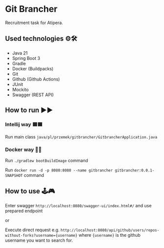 # Git Brancher
Recruitment task for Atipera.

## Used technologies ⚙️🛠️
- Java 21
- Spring Boot 3
- Gradle
- Docker (Buildpacks)
- Git
- Github (Github Actions)
- JUnit
- Mockito
- Swagger (REST API)


## How to run ▶️▶️
### Intellij way 🟥🟦
Run main class `java/pl/przemek/gitbrancher/GitbrancherApplication.java`

### Docker way 🐬🐬
Run `./gradlew bootBuildImage` command

Run `docker run -d -p 8080:8080 --name gitbrancher gitbrancher:0.0.1-SNAPSHOT` command

## How to use 🕹️🎮
Enter swagger `http://localhost:8080/swagger-ui/index.html#/` and use prepared endpoint

or

Execute direct request e.g. `http://localhost:8080/api/github/users/repos-without-forks?username={username}`
where `{username}` is the github username you want to search for.